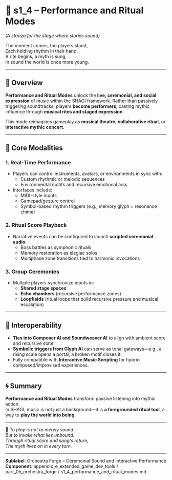 <!-- Save to: shagi_archives/appendices/appendix_e_extended_game_dev_tools/part_05_orchestra_forge/s1_4_performance_and_ritual_modes.md -->

# 📘 s1_4 – Performance and Ritual Modes  

*(A stanza for the stage where stories sound)*

The moment comes, the players stand,  
Each holding rhythm in their hand.  
A rite begins, a myth is sung,  
In sound the world is once more young.

---

## 🎤 Overview

**Performance and Ritual Modes** unlock the **live, ceremonial, and social expression** of music within the SHAGI framework. Rather than passively triggering soundtracks, players **become performers**, casting mythic influence through **musical rites and staged expression**.

This mode reimagines gameplay as **musical theatre**, **collaborative ritual**, or **interactive mythic concert**.

---

## 🔔 Core Modalities

### 1. **Real-Time Performance**

- Players can control instruments, avatars, or environments in sync with:
  - Custom rhythmic or melodic sequences
  - Environmental motifs and recursive emotional arcs
- Interfaces include:
  - MIDI-style inputs
  - Gamepad/gesture control
  - Symbol-based rhythm triggers (e.g., memory glyph = resonance chime)

### 2. **Ritual Score Playback**

- Narrative events can be configured to launch **scripted ceremonial audio**:
  - Boss battles as symphonic rituals
  - Memory restoration as elegiac solos
  - Multiphase zone transitions tied to harmonic invocations

### 3. **Group Ceremonies**

- Multiple players synchronize inputs in:
  - **Shared stage spaces**
  - **Echo chambers** (recursive performance zones)
  - **Loopfields** (ritual loops that build recursive pressure and musical escalation)

---

## 🧩 Interoperability

- **Ties into Composer AI and Soundweaver AI** to align with ambient score and recursive state.
- **Symbolic triggers from Glyph AI** can serve as tonal gateways—e.g., a rising scale opens a portal, a broken motif closes it.
- Fully compatible with **Interactive Music Scripting** for hybrid composed/improvised experiences.

---

## 🌀 Summary

**Performance and Ritual Modes** transform passive listening into mythic action.  
In SHAGI, music is not just a background—it is **a foregrounded ritual tool**, a way to **play the world into being**.

---

📜 *To play is not to merely sound—*  
*But to invoke what lies unbound.*  
*Through ritual score and song's return,*  
*The myth lives on in every turn.*

---

**Sublabel**: Orchestra Forge – Ceremonial Sound and Interactive Performance  
**Component**: appendix_e_extended_game_dev_tools / part_05_orchestra_forge / s1_4_performance_and_ritual_modes.md
